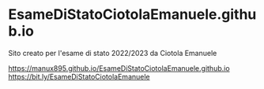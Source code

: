 # EsameDiStatoCiotolaEmanuele.github.io
Sito creato per l'esame di stato 2022/2023 da Ciotola Emanuele

https://manux895.github.io/EsameDiStatoCiotolaEmanuele.github.io
https://bit.ly/EsameDiStatoCiotolaEmanuele
